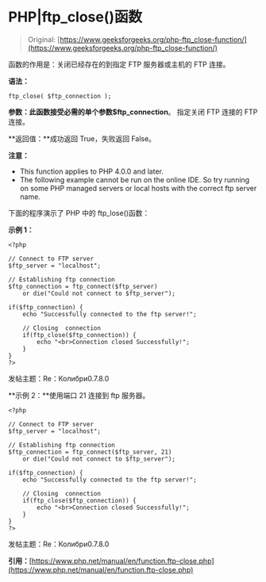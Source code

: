 # PHP|ftp_close()函数

> Original: [https://www.geeksforgeeks.org/php-ftp_close-function/](https://www.geeksforgeeks.org/php-ftp_close-function/)

函数的作用是：关闭已经存在的到指定 FTP 服务器或主机的 FTP 连接。

**语法：**

```
ftp_close( $ftp_connection );
```

**参数：**此函数接受必需的单个参数**$ftp_connection**。 指定关闭 FTP 连接的 FTP 连接。

**返回值：**成功返回 True，失败返回 False。

**注意：**

*   This function applies to PHP 4.0.0 and later.
*   The following example cannot be run on the online IDE. So try running on some PHP managed servers or local hosts with the correct ftp server name.

下面的程序演示了 PHP 中的 ftp_lose()函数：

**示例 1：**

```
<?php

// Connect to FTP server
$ftp_server = "localhost";

// Establishing ftp connection 
$ftp_connection = ftp_connect($ftp_server) 
    or die("Could not connect to $ftp_server");

if($ftp_connection) {
    echo "Successfully connected to the ftp server!";

    // Closing  connection
    if(ftp_close($ftp_connection)) {
        echo "<br>Connection closed Successfully!";
    }
}
?>
```

发帖主题：Re：Колибри0.7.8.0

**示例 2：**使用端口 21 连接到 ftp 服务器。

```
<?php

// Connect to FTP server
$ftp_server = "localhost";

// Establishing ftp connection 
$ftp_connection = ftp_connect($ftp_server, 21) 
    or die("Could not connect to $ftp_server");

if($ftp_connection) {
    echo "Successfully connected to the ftp server!";

    // Closing  connection
    if(ftp_close($ftp_connection)) {
        echo "<br>Connection closed Successfully!";
    }
}
?>
```

发帖主题：Re：Колибри0.7.8.0

**引用：**[https://www.php.net/manual/en/function.ftp-close.php](https://www.php.net/manual/en/function.ftp-close.php)
